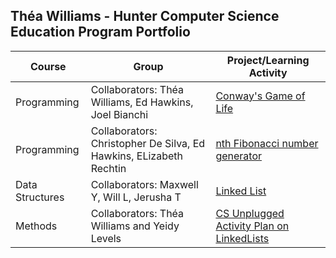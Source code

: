 ## Théa Williams - Hunter Computer Science Education Program Portfolio

|Course|Group|Project/Learning Activity|
|------|------|------|
|Programming|Collaborators: Théa Williams, Ed Hawkins, Joel Bianchi|[Conway's Game of Life](https://github.com/hunter-teacher-cert/cohort-3-summer-work-theawilliams19/blob/master/programming/3/Cgol.java)|
|Programming|Collaborators: Christopher De Silva, Ed Hawkins, ELizabeth Rechtin|[nth Fibonacci number generator](https://github.com/hunter-teacher-cert/cohort-3-summer-work-theawilliams19/blob/master/programming/5/Fib.java)|
|Data Structures|Collaborators: Maxwell Y, Will L, Jerusha T|[Linked List](https://github.com/hunter-teacher-cert/cohort-3-summer-work-theawilliams19/blob/master/ds/LinkedList/LinkedList.java)|
|Methods|Collaborators: Théa Williams and Yeidy Levels|[CS Unplugged Activity Plan on LinkedLists](https://github.com/hunter-teacher-cert/cohort-3-summer-work-theawilliams19/blob/master/methods/04_unplugged.txt)|

